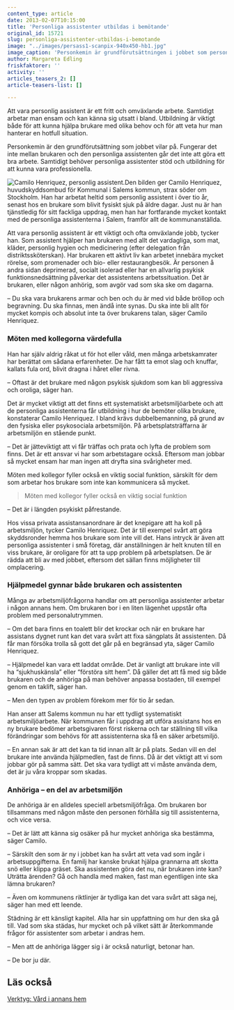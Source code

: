 ```yaml
---
content_type: article
date: 2013-02-07T10:15:00
title: 'Personliga assistenter utbildas i bemötande'
original_id: 15721
slug: personliga-assistenter-utbildas-i-bemotande
image: "../images/persass1-scanpix-940x450-hb1.jpg"
image_caption: 'Personkemin är grundförutsättningen i jobbet som personlig assistent, men utbildning behövs också.'
author: Margareta Edling
friskfaktorer: ''
activity: ''
articles_teasers_2: []
article-teasers-list: []

---
```


Att vara personlig assistent är ett fritt och omväxlande arbete. Samtidigt arbetar man ensam och kan känna sig utsatt i bland. Utbildning är viktigt både för att kunna hjälpa brukare med olika behov och för att veta hur man hanterar en hotfull situation.

Personkemin är den grundförutsättning som jobbet vilar på. Fungerar det inte mellan brukaren och den personliga assistenten går det inte att göra ett bra arbete. Samtidigt behöver personliga assistenter stöd och utbildning för att kunna vara professionella.

![Camilo Henriquez, personlig assistent.](https://www.suntarbetsliv.se/wp-content/uploads/2013/02/camilo_skyddsombud-160x205-ab-1.jpg "Camilo Henriquez, personlig assistent.")Den bilden ger Camilo Henriquez, huvudskyddsombud för Kommunal i Salems kommun, strax söder om Stockholm. Han har arbetat heltid som personlig assistent i över tio år, senast hos en brukare som blivit fysiskt sjuk på äldre dagar. Just nu är han tjänstledig för sitt fackliga uppdrag, men han har fortfarande mycket kontakt med de personliga assistenterna i Salem, framför allt de kommunanställda.

Att vara personlig assistent är ett viktigt och ofta omväxlande jobb, tycker han. Som assistent hjälper han brukaren med allt det vardagliga, som mat, kläder, personlig hygien och medicinering (efter delegation från distriktssköterskan). Har brukaren ett aktivt liv kan arbetet innebära mycket rörelse, som promenader och bio- eller restaurangbesök. Är personen å andra sidan deprimerad, socialt isolerad eller har en allvarlig psykisk funktionsnedsättning påverkar det assistentens arbetssituation. Det är brukaren, eller någon anhörig, som avgör vad som ska ske om dagarna.

– Du ska vara brukarens armar och ben och du är med vid både bröllop och begravning. Du ska finnas, men ändå inte synas. Du ska inte bli allt för mycket kompis och absolut inte ta över brukarens talan, säger Camilo Henriquez.

### Möten med kollegorna värdefulla

Han har själv aldrig råkat ut för hot eller våld, men många arbetskamrater har berättat om sådana erfarenheter. De har fått ta emot slag och knuffar, kallats fula ord, blivit dragna i håret eller rivna.

– Oftast är det brukare med någon psykisk sjukdom som kan bli aggressiva och oroliga, säger han.

Det är mycket viktigt att det finns ett systematiskt arbetsmiljöarbete och att de personliga assistenterna får utbildning i hur de bemöter olika brukare, konstaterar Camilo Henriquez. I bland krävs dubbelbemanning, på grund av den fysiska eller psykosociala arbetsmiljön. På arbetsplatsträffarna är arbetsmiljön en stående punkt.

– Det är jätteviktigt att vi får träffas och prata och lyfta de problem som finns. Det är ett ansvar vi har som arbetstagare också. Eftersom man jobbar så mycket ensam har man ingen att dryfta sina svårigheter med.

Möten med kollegor fyller också en viktig social funktion, särskilt för dem som arbetar hos brukare som inte kan kommunicera så mycket.

> Möten med kollegor fyller också en viktig social funktion

– Det är i längden psykiskt påfrestande.

Hos vissa privata assistansanordnare är det knepigare att ha koll på arbetsmiljön, tycker Camilo Henriquez. Det är till exempel svårt att göra skyddsronder hemma hos brukare som inte vill det. Hans intryck är även att personliga assistenter i små företag, där anställningen är helt knuten till en viss brukare, är oroligare för att ta upp problem på arbetsplatsen. De är rädda att bli av med jobbet, eftersom det sällan finns möjligheter till omplacering.

### Hjälpmedel gynnar både brukaren och assistenten

Många av arbetsmiljöfrågorna handlar om att personliga assistenter arbetar i någon annans hem. Om brukaren bor i en liten lägenhet uppstår ofta problem med personalutrymmen.

– Om det bara finns en toalett blir det krockar och när en brukare har assistans dygnet runt kan det vara svårt att fixa sängplats åt assistenten. Då får man försöka trolla så gott det går på en begränsad yta, säger Camilo Henriquez.

– Hjälpmedel kan vara ett laddat område. Det är vanligt att brukare inte vill ha “sjukhuskänsla” eller “förstöra sitt hem”. Då gäller det att få med sig både brukaren och de anhöriga på man behöver anpassa bostaden, till exempel genom en taklift, säger han.

– Men den typen av problem förekom mer för tio år sedan.

Han anser att Salems kommun nu har ett tydligt systematiskt arbetsmiljöarbete. När kommunen får i uppdrag att utföra assistans hos en ny brukare bedömer arbetsgivaren först riskerna och tar ställning till vilka förändringar som behövs för att assistenterna ska få en säker arbetsmiljö.

– En annan sak är att det kan ta tid innan allt är på plats. Sedan vill en del brukare inte använda hjälpmedlen, fast de finns. Då är det viktigt att vi som jobbar gör på samma sätt. Det ska vara tydligt att vi måste använda dem, det är ju våra kroppar som skadas.

### Anhöriga – en del av arbetsmiljön

De anhöriga är en alldeles speciell arbetsmiljöfråga. Om brukaren bor tillsammans med någon måste den personen förhålla sig till assistenterna, och vice versa.

– Det är lätt att känna sig osäker på hur mycket anhöriga ska bestämma, säger Camilo.

– Särskilt den som är ny i jobbet kan ha svårt att veta vad som ingår i arbetsuppgifterna. En familj har kanske brukat hjälpa grannarna att skotta snö eller klippa gräset. Ska assistenten göra det nu, när brukaren inte kan? Uträtta ärenden? Gå och handla med maken, fast man egentligen inte ska lämna brukaren?

– Även om kommunens riktlinjer är tydliga kan det vara svårt att säga nej, säger han med ett leende.

Städning är ett känsligt kapitel. Alla har sin uppfattning om hur den ska gå till. Vad som ska städas, hur mycket och på vilket sätt är återkommande frågor för assistenter som arbetar i andras hem.

– Men att de anhöriga lägger sig i är också naturligt, betonar han.

– De bor ju där.

Läs också
---------

[Verktyg: Vård i annans hem](https://www.suntarbetsliv.se/verktyg/vard-i-annans-hem/ "Verktyg: Vård i annans hem")


